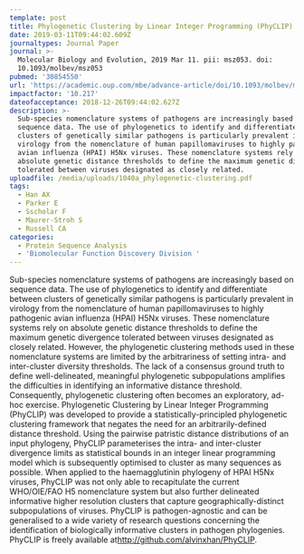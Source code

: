 ```yaml
---
template: post
title: Phylogenetic Clustering by Linear Integer Programming (PhyCLIP)
date: 2019-03-11T09:44:02.609Z
journaltypes: Journal Paper
journal: >-
  Molecular Biology and Evolution, 2019 Mar 11. pii: msz053. doi:
  10.1093/molbev/msz053
pubmed: '30854550'
url: 'https://academic.oup.com/mbe/advance-article/doi/10.1093/molbev/msz053/5373046'
impactfactor: '10.217'
dateofacceptance: 2018-12-26T09:44:02.627Z
description: >-
  Sub-species nomenclature systems of pathogens are increasingly based on
  sequence data. The use of phylogenetics to identify and differentiate between
  clusters of genetically similar pathogens is particularly prevalent in
  virology from the nomenclature of human papillomaviruses to highly pathogenic
  avian influenza (HPAI) H5Nx viruses. These nomenclature systems rely on
  absolute genetic distance thresholds to define the maximum genetic divergence
  tolerated between viruses designated as closely related. 
uploadfile: /media/uploads/1040a_phylogenetic-clustering.pdf
tags:
  - Han AX
  - Parker E
  - Sscholar F
  - Maurer-Stroh S
  - Russell CA
categories:
  - Protein Sequence Analysis
  - 'Biomolecular Function Discovery Division '
---
```

<!--StartFragment-->

Sub-species nomenclature systems of pathogens are increasingly based on sequence data. The use of phylogenetics to identify and differentiate between clusters of genetically similar pathogens is particularly prevalent in virology from the nomenclature of human papillomaviruses to highly pathogenic avian influenza (HPAI) H5Nx viruses. These nomenclature systems rely on absolute genetic distance thresholds to define the maximum genetic divergence tolerated between viruses designated as closely related. However, the phylogenetic clustering methods used in these nomenclature systems are limited by the arbitrariness of setting intra- and inter-cluster diversity thresholds. The lack of a consensus ground truth to define well-delineated, meaningful phylogenetic subpopulations amplifies the difficulties in identifying an informative distance threshold. Consequently, phylogenetic clustering often becomes an exploratory, ad-hoc exercise. Phylogenetic Clustering by Linear Integer Programming (PhyCLIP) was developed to provide a statistically-principled phylogenetic clustering framework that negates the need for an arbitrarily-defined distance threshold. Using the pairwise patristic distance distributions of an input phylogeny, PhyCLIP parameterises the intra- and inter-cluster divergence limits as statistical bounds in an integer linear programming model which is subsequently optimised to cluster as many sequences as possible. When applied to the haemagglutinin phylogeny of HPAI H5Nx viruses, PhyCLIP was not only able to recapitulate the current WHO/OIE/FAO H5 nomenclature system but also further delineated informative higher resolution clusters that capture geographically-distinct subpopulations of viruses. PhyCLIP is pathogen-agnostic and can be generalised to a wide variety of research questions concerning the identification of biologically informative clusters in pathogen phylogenies. PhyCLIP is freely available at<http://github.com/alvinxhan/PhyCLIP>.

<!--EndFragment-->

